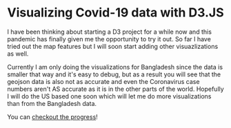 # Visualizing Covid-19 data with D3.JS

I have been thinking about starting a D3 project for a while now and this pandemic has finally given me the opportunity to try it out. So far I have tried out the map features but I will soon start adding other visuazlizations as well.

Currently I am only doing the visualizations for Bangladesh since the data is smaller that way and it's easy to debug, but as a result you will see that the geojson data is also not as accurate and even the Coronavirus case numbers aren't AS accurate as it is in the other parts of the world. Hopefully I will do the US based one soon which will let me do more visualizations than from the Bangladesh data.

You can [checkout the progress]!


[checkout the progress]: <https://moon05.github.io/corona_d3/index.html>